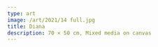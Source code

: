 ```yaml
---
type: art
image: /art/2021/14 full.jpg
title: Diana
description: 70 × 50 cm, Mixed media on canvas
---
```

